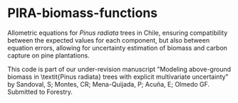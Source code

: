 # PIRA-biomass-functions
Allometric equations for _Pinus radiata_ trees in Chile, ensuring compatibility between the expected values for each component, but also between equation errors, allowing for uncertainty estimation of biomass and carbon capture on pine plantations.

This code is part of our under-revision manuscript "Modeling above-ground biomass in \textit{Pinus radiata} trees with explicit multivariate uncertainty" by Sandoval, S; Montes, CR; Mena-Quijada, P; Acuña, E; Olmedo GF. Submitted to Forestry.
